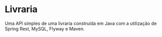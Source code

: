 <h1>Livraria</h1>

<p>Uma API simples de uma livraria construída em Java com a utilização de Spring Rest, MySQL, Flyway e Maven.</p>